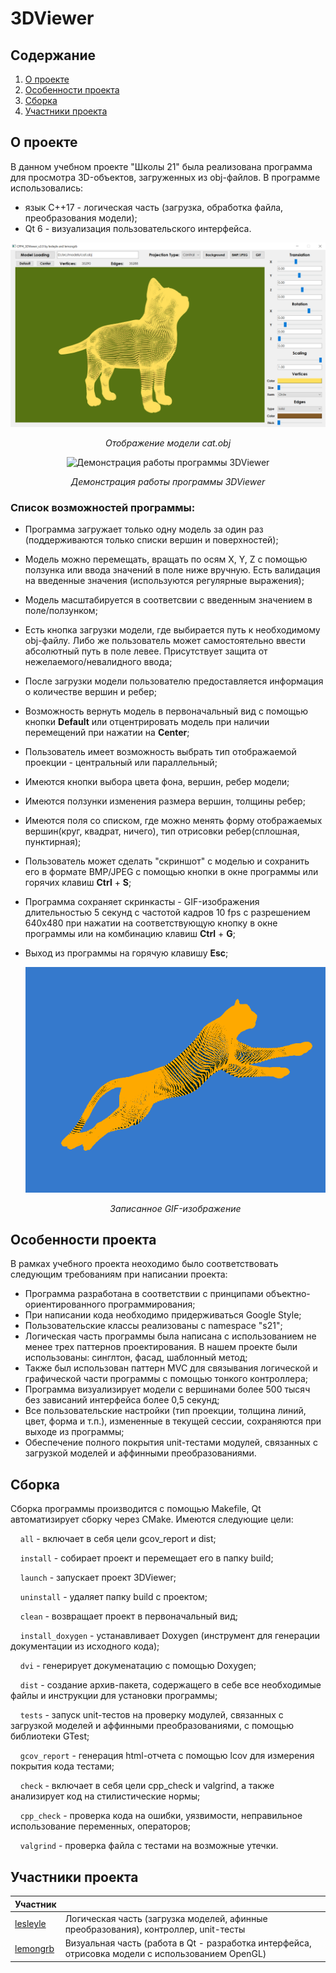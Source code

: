 # 3DViewer

## Содержание
1. [О проекте](#о-проекте)
2. [Особенности проекта](#особенности-проекта)
3. [Сборка](#сборка)
4. [Участники проекта](#участники-проекта)

## О проекте

В данном учебном проекте "Школы 21" была реализована программа для просмотра 3D-объектов, загруженных из obj-файлов. В программе использовались:
* язык C++17 - логическая часть (загрузка, обработка файла, преобразования модели);
* Qt 6 - визуализация пользовательского интерфейса.

<div align=center>

![Отображение модели cat.obj](images/cat.png)

*Отображение модели cat.obj*
</div>

<div align=center>

![Демонстрация работы программы 3DViewer](images/cube.gif)

*Демонстрация работы программы 3DViewer*
</div>

### Список возможностей программы:

* Программа загружает только одну модель за один раз (поддерживаются только списки вершин и поверхностей);
* Модель можно перемещать, вращать по осям X, Y, Z с помощью ползунка или ввода значений в поле ниже вручную. Есть валидация на введенные значения (используются регулярные выражения);
* Модель масштабируется в соответсвии с введенным значением в поле/ползунком;
* Есть кнопка загрузки модели, где выбирается путь к необходимому obj-файлу. Либо же пользователь может самостоятельно ввести абсолютный путь в поле левее. Присутствует защита от нежелаемого/невалидного ввода;
* После загрузки модели пользователю предоставляется информация о количестве вершин и ребер;
* Возможность вернуть модель в первоначальный вид с помощью кнопки **Default** или отцентрировать модель при наличии перемещений при нажатии на **Center**;
* Пользователь имеет возможность выбрать тип отображаемой проекции - центральный или параллельный;
* Имеются кнопки выбора цвета фона, вершин, ребер модели;
* Имеются ползунки изменения размера вершин, толщины ребер;
* Имеются поля со списком, где можно менять форму отображаемых вершин(круг, квадрат, ничего), тип отрисовки ребер(сплошная, пунктирная);
* Пользователь может сделать "скриншот" с моделью и сохранить его в формате BMP/JPEG с помощью кнопки в окне программы или горячих клавиш **Сtrl** + **S**;
* Программа сохраняет скринкасты - GIF-изображения длительностью 5 секунд с частотой кадров 10 fps с разрешением 640x480 при нажатии на соответствующую кнопку в окне программы или на комбинацию клавиш **Ctrl** + **G**;
* Выход из программы на горячую клавишу **Esc**;

	<div align=center>

	![Записанное GIF-изображение](images/cheetah.gif)

	*Записанное GIF-изображение*
	</div>


## Особенности проекта

В рамках учебного проекта неоходимо было соответствовать следующим требованиям при написании проекта:

* Программа разработана в соответствии с принципами объектно-ориентированного программирования;
* При написании кода необходимо придерживаться Google Style;
* Пользовательские классы реализованы с namespace "s21";
* Логическая часть программы была написана с использованием не менее трех паттернов проектирования. В нашем проекте были использованы: синглтон, фасад, шаблонный метод;
* Также был использован паттерн MVC для связывания логической и графической части программы с помощью тонкого контроллера;
* Программа визуализирует модели с вершинами более 500 тысяч без зависаний интерфейса более 0,5 секунд;
* Все пользовательские настройки (тип проекции, толщина линий, цвет, форма и т.п.), измененные в текущей сессии, сохраняются при выходе из программы;
* Обеспечение полного покрытия unit-тестами модулей, связанных с загрузкой моделей и аффинными преобразованиями.


## Сборка

Сборка программы производится с помощью Makefile, Qt автоматизирует сборку через CMake. Имеются следующие цели:

&nbsp;&nbsp;&nbsp;&nbsp;``all`` - включает в себя цели gcov_report и dist;

&nbsp;&nbsp;&nbsp;&nbsp;``install`` - собирает проект и перемещает его в папку build;

&nbsp;&nbsp;&nbsp;&nbsp;``launch`` - запускает проект 3DViewer;

&nbsp;&nbsp;&nbsp;&nbsp;``uninstall`` - удаляет папку build с проектом;

&nbsp;&nbsp;&nbsp;&nbsp;``clean`` - возвращает проект в первоначальный вид;

&nbsp;&nbsp;&nbsp;&nbsp;``install_doxygen`` - устанавливает Doxygen (инструмент для генерации документации из исходного кода);

&nbsp;&nbsp;&nbsp;&nbsp;``dvi`` - генерирует докуменатацию с помощью Doxygen;

&nbsp;&nbsp;&nbsp;&nbsp;``dist`` - создание архив-пакета, содержащего в себе все необходимые файлы и инструкции для установки программы;

&nbsp;&nbsp;&nbsp;&nbsp;``tests`` - запуск unit-тестов на проверку модулей, связанных с загрузкой моделей и аффинными преобразованиями, с помощью библиотеки GTest;

&nbsp;&nbsp;&nbsp;&nbsp;``gcov_report`` - генерация html-отчета с помощью lcov для измерения покрытия кода тестами;

&nbsp;&nbsp;&nbsp;&nbsp;``check`` - включает в себя цели cpp_check и valgrind, а также анализирует код на стилистические нормы; 

&nbsp;&nbsp;&nbsp;&nbsp;``cpp_check`` - проверка кода на ошибки, уязвимости, неправильное использование переменных, операторов;

&nbsp;&nbsp;&nbsp;&nbsp;``valgrind`` - проверка файла с тестами на возможные утечки.

## Участники проекта

| Участник      |            |
| ------------- | ------------------ |
| [lesleyle](https://github.com/IvanVito) | Логическая часть (загрузка моделей, афинные преобразования), контроллер, unit-тесты    |
| [lemongrb](https://github.com/Shyrasya) | Визуальная часть (работа в Qt - разработка интерфейса, отрисовка модели с использованием OpenGL) |
